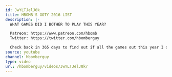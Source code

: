 ```yaml
---
id: JwYLTJelJ0k
title: HBOMB'S GOTY 2016 LIST
description: |-
  WHAT GAMES DID I BOTHER TO PLAY THIS YEAR?

  Patreon: https://www.patreon.com/hbomb
  Twitter: https://twitter.com/hbomberguy

  Check back in 365 days to find out if all the games out this year I didn't play made it into next years list!
source: youtube
channel: hbomberguy
type: video
url: /hbomberguy/videos/JwYLTJelJ0k/
---
```

